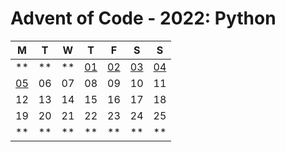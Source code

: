 # Advent of Code - 2022: Python

| M           | T  | W  | T           | F           | S           | S           |
| ----------- | -- | -- | ----------- | ----------- | ----------- | ----------- |
| **          | ** | ** | [01][day01] | [02][day02] | [03][day03] | [04][day04] |
| [05][day05] | 06 | 07 | 08          | 09          | 10          | 11          |
| 12          | 13 | 14 | 15          | 16          | 17          | 18          |
| 19          | 20 | 21 | 22          | 23          | 24          | 25          |
| **          | ** | ** | **          | **          | **          | **          |

[day01]: /python/advent/challenges/day_01.py
[day02]: /python/advent/challenges/day_02.py
[day03]: /python/advent/challenges/day_03.py
[day04]: /python/advent/challenges/day_04.py
[day05]: /python/advent/challenges/day_05.py

